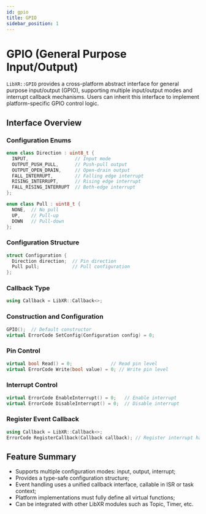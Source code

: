 ```yaml
---
id: gpio
title: GPIO
sidebar_position: 1
---
```


# GPIO (General Purpose Input/Output)

`LibXR::GPIO` provides a cross-platform abstract interface for general purpose input/output (GPIO), supporting multiple input/output modes and interrupt callback mechanisms. Users can inherit this interface to implement platform-specific GPIO control logic.

## Interface Overview

### Configuration Enums

```cpp
enum class Direction : uint8_t {
  INPUT,                 // Input mode
  OUTPUT_PUSH_PULL,      // Push-pull output
  OUTPUT_OPEN_DRAIN,     // Open-drain output
  FALL_INTERRUPT,        // Falling edge interrupt
  RISING_INTERRUPT,      // Rising edge interrupt
  FALL_RISING_INTERRUPT  // Both-edge interrupt
};

enum class Pull : uint8_t {
  NONE,  // No pull
  UP,    // Pull-up
  DOWN   // Pull-down
};
```

### Configuration Structure

```cpp
struct Configuration {
  Direction direction;  // Pin direction
  Pull pull;            // Pull configuration
};
```

### Callback Type

```cpp
using Callback = LibXR::Callback<>;
```

### Construction and Configuration

```cpp
GPIO();  // Default constructor
virtual ErrorCode SetConfig(Configuration config) = 0;
```

### Pin Control

```cpp
virtual bool Read() = 0;              // Read pin level
virtual ErrorCode Write(bool value) = 0; // Write pin level
```

### Interrupt Control

```cpp
virtual ErrorCode EnableInterrupt() = 0;   // Enable interrupt
virtual ErrorCode DisableInterrupt() = 0;  // Disable interrupt
```

### Register Event Callback

```cpp
using Callback = LibXR::Callback<>;
ErrorCode RegisterCallback(Callback callback); // Register interrupt handler
```

## Feature Summary

- Supports multiple configuration modes: input, output, interrupt;  
- Provides a type-safe configuration structure;  
- Event handling uses a unified callback interface, callable in ISR or task context;  
- Platform implementations must fully define all virtual functions;  
- Can be integrated with other LibXR modules such as Topic, Timer, etc.
